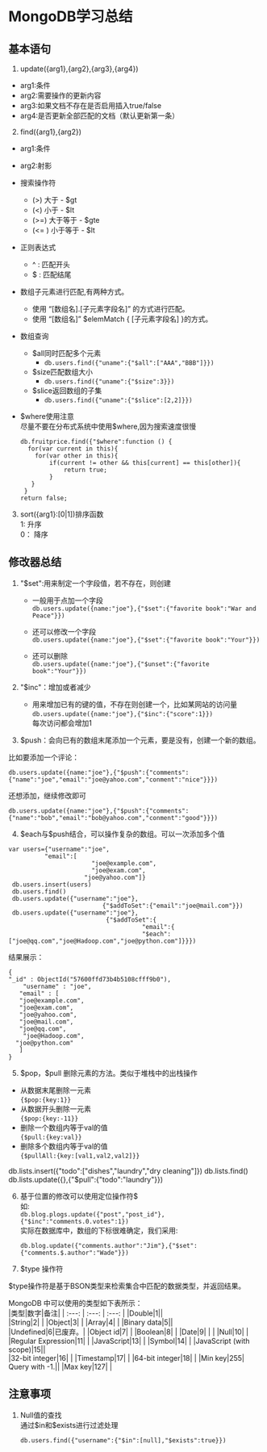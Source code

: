 # MongoDB学习总结

## 基本语句
1. update({arg1},{arg2},{arg3},{arg4})  
* arg1:条件  
* arg2:需要操作的更新内容
* arg3:如果文档不存在是否启用插入true/false
* arg4:是否更新全部匹配的文档（默认更新第一条）

2. find({arg1},{arg2})
  * arg1:条件
  * arg2:射影
  * 搜索操作符    
    + (>) 大于 - $gt
    + (<) 小于 - $lt
    + (>=) 大于等于 - $gte
    + (<= ) 小于等于 - $lt
  * 正则表达式
    + \^ : 匹配开头
    + \$ : 匹配结尾
  
  * 数组子元素进行匹配,有两种方式。  
    + 使用 “[数组名].[子元素字段名]” 的方式进行匹配。
    + 使用 “[数组名]” $elemMatch { [子元素字段名] }的方式。

  * 数组查询
    + \$all同时匹配多个元素
      - ```db.users.find({"uname":{"$all":["AAA","BBB"]}})```
    + \$size匹配数组大小
      - ```db.users.find({"uname":{"$size":3}})```
    + \$slice返回数组的子集
      - ```db.users.find({"uname":{"$slice":[2,2]}})```
  * \$where使用注意  
    尽量不要在分布式系统中使用\$where,因为搜索速度很慢  
    ```
    db.fruitprice.find({"$where":function () {
      for(var current in this){
        for(var other in this){
            if(current != other && this[current] == this[other]){
                return true;
            }
       }
     }
    return false;
    ```
3.  sort({arg1}:[0|1])排序函数  
    1: 升序  
    0： 降序  

## 修改器总结
1. \"\$set\":用来制定一个字段值，若不存在，则创建
   * 一般用于点加一个字段  
   ```db.users.update({name:"joe"},{"$set":{"favorite book":"War and Peace"}})```

   * 还可以修改一个字段  
   ```db.users.update({name:"joe"},{"$set":{"favorite book":"Your"}})```
 
   * 还可以删除  
   ```db.users.update({name:"joe"},{"$unset":{"favorite book":"Your"}})```

2. \"\$inc\"：增加或者减少
   * 用来增加已有的键的值，不存在则创建一个，比如某网站的访问量  
   ```db.users.update({name:"joe"},{"$inc":{"score":1}})```  
   每次访问都会增加1

3. \$push：会向已有的数组末尾添加一个元素，要是没有，创建一个新的数组。

  比如要添加一个评论：
 ```
 db.users.update({name:"joe"},{"$push":{"comments":{"name":"joe","email":"joe@yahoo.com","conment":"nice"}}})
 ```

 还想添加，继续修改即可

```
db.users.update({name:"joe"},{"$push":{"comments":{"name":"bob","email":"bob@yahoo.com","conment":"good"}}})
```

4. \$each与\$push结合，可以操作复杂的数组。可以一次添加多个值
```
var users={"username":"joe",
          "email":[
                       "joe@example.com",
                       "joe@exam.com",
                     "joe@yahoo.com"]}
 db.users.insert(users) 
 db.users.find() 
 db.users.update({"username":"joe"},
                          {"$addToSet":{"email":"joe@mail.com"}}) 
 db.users.update({"username":"joe"},
                           {"$addToSet":{
                                     "email":{
                                     "$each":["joe@qq.com","joe@Hadoop.com","joe@python.com"]}}})
```

结果展示：
```
{
"_id" : ObjectId("57600ffd73b4b5108cfff9b0"),
    "username" : "joe",
   "email" : [ 
   "joe@example.com", 
   "joe@exam.com", 
   "joe@yahoo.com", 
   "joe@mail.com", 
   "joe@qq.com", 
    "joe@Hadoop.com", 
  "joe@python.com"
   ]
}
```

5. \$pop，\$pull 删除元素的方法。类似于堆栈中的出栈操作
  * 从数据末尾删除一元素<br/>```{$pop:{key:1}}```
  * 从数据开头删除一元素<br/>```{$pop:{key:-11}}```
  * 删除一个数组内等于val的值<br/>```{$pull:{key:val}}```
  * 删除多个数组内等于val的值<br/>```{$pullAll:{key:[val1,val2,val2]}}```

db.lists.insert({"todo":["dishes","laundry","dry cleaning"]}) 
db.lists.find()
db.lists.update({},{"$pull":{"todo":"laundry"}})

6. 基于位置的修改可以使用定位操作符\$  
  如: <br/>```db.blog.plogs.update({"post","post_id"},{"$inc":"comments.0.votes":1}) ```  
   实际在数据库中，数组的下标很难确定，我们采用:    
   ```
   db.blog.update({"comments.author":"Jim"},{"$set":{"comments.$.author":"Wade"}})
   ```

7. \$type 操作符

$type操作符是基于BSON类型来检索集合中匹配的数据类型，并返回结果。

MongoDB 中可以使用的类型如下表所示：  
|类型|数字|备注| 
| :---: | :---: | :---: | 
|Double|1|| 	 
|String|2|	| 
|Object|3|	| 
|Array|4|	 |
|Binary data|5||	 
|Undefined|6|已废弃。|
|Object id|7|	 |
|Boolean|8|	 |
|Date|9|	| |
|Null|10|	 |
|Regular Expression|11|	 |
|JavaScript|13|	 |
|Symbol|14|	 |
|JavaScript (with scope)|15||	 
|32-bit integer|16|	 |
|Timestamp|17|	 |
|64-bit integer|18|	| 
|Min key|255|	Query with -1.||
|Max key|127|	 |

## 注意事项
1. Null值的查找  
   通过\$in和\$exists进行过滤处理  
   ```
   db.users.find({"username":{"$in":[null],"$exists":true}})
   ```
